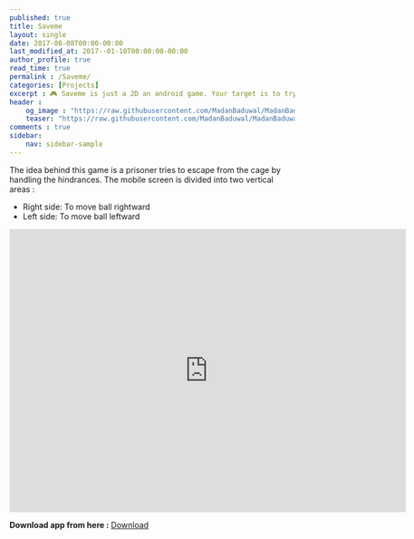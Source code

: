 ```yaml
---
published: true
title: Saveme
layout: single
date: 2017-08-08T00:00-00:00
last_modified_at: 2017--01-10T00:00:00-00:00
author_profile: true
read_time: true
permalink : /Saveme/
categories: [Projects]
excerpt : 🎮 Saveme is just a 2D an android game. Your target is to try to escape from the cage to get more scores.
header :
    og_image : "https://raw.githubusercontent.com/MadanBaduwal/MadanBaduwal.github.io/main/images/4.savemegit.jpg"
    teaser: "https://raw.githubusercontent.com/MadanBaduwal/MadanBaduwal.github.io/main/images/4.savemegit.jpg"
comments : true
sidebar:
    nav: sidebar-sample
---
```


The idea behind this game is a prisoner tries to escape from the cage by handling the hindrances.  The mobile screen is divided into two vertical areas :

* Right side: To move ball rightward
* Left side: To move ball leftward

<iframe width="700" height="500" src="https://www.youtube.com/embed/HqarO_J9Udo" frameborder="0" allow="accelerometer; autoplay; encrypted-media; gyroscope; picture-in-picture" allowfullscreen></iframe>

<br>

**Download app from here :** <a href="https://apkpure.com/p/com.saveme.Saveme" class="btn btn--success">Download</a>

